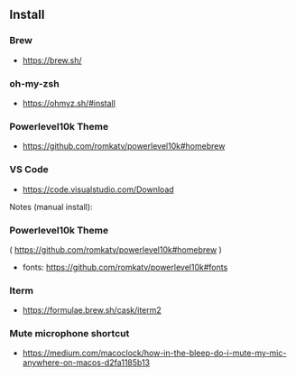 
## Install

### Brew
- https://brew.sh/

### oh-my-zsh
- https://ohmyz.sh/#install

### Powerlevel10k Theme
- https://github.com/romkatv/powerlevel10k#homebrew

### VS Code
- https://code.visualstudio.com/Download


Notes (manual install):

### Powerlevel10k Theme
( https://github.com/romkatv/powerlevel10k#homebrew )
- fonts: https://github.com/romkatv/powerlevel10k#fonts 

### Iterm 
- https://formulae.brew.sh/cask/iterm2

### Mute microphone shortcut
- https://medium.com/macoclock/how-in-the-bleep-do-i-mute-my-mic-anywhere-on-macos-d2fa1185b13